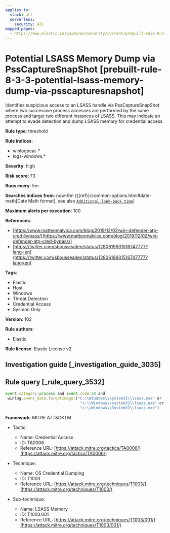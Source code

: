 ```yaml
---
applies_to:
  stack: all
  serverless:
    security: all
mapped_pages:
  - https://www.elastic.co/guide/en/security/current/prebuilt-rule-8-3-3-potential-lsass-memory-dump-via-psscapturesnapshot.html
---
```


# Potential LSASS Memory Dump via PssCaptureSnapShot [prebuilt-rule-8-3-3-potential-lsass-memory-dump-via-psscapturesnapshot]

Identifies suspicious access to an LSASS handle via PssCaptureSnapShot where two successive process accesses are performed by the same process and target two different instances of LSASS. This may indicate an attempt to evade detection and dump LSASS memory for credential access.

**Rule type**: threshold

**Rule indices**:

* winlogbeat-*
* logs-windows.*

**Severity**: high

**Risk score**: 73

**Runs every**: 5m

**Searches indices from**: now-9m ({{ref}}/common-options.html#date-math[Date Math format], see also [`Additional look-back time`](docs-content://solutions/security/detect-and-alert/create-detection-rule.md#rule-schedule))

**Maximum alerts per execution**: 100

**References**:

* [https://www.matteomalvica.com/blog/2019/12/02/win-defender-atp-cred-bypass/](https://www.matteomalvica.com/blog/2019/12/02/win-defender-atp-cred-bypass/)
* [https://twitter.com/sbousseaden/status/1280619931516747777?lang=en](https://twitter.com/sbousseaden/status/1280619931516747777?lang=en)

**Tags**:

* Elastic
* Host
* Windows
* Threat Detection
* Credential Access
* Sysmon Only

**Version**: 102

**Rule authors**:

* Elastic

**Rule license**: Elastic License v2

## Investigation guide [_investigation_guide_3035]



## Rule query [_rule_query_3532]

```js
event.category:process and event.code:10 and
 winlog.event_data.TargetImage:("C:\\Windows\\system32\\lsass.exe" or
                                 "c:\\Windows\\system32\\lsass.exe" or
                                 "c:\\Windows\\System32\\lsass.exe")
```

**Framework**: MITRE ATT&CKTM

* Tactic:

    * Name: Credential Access
    * ID: TA0006
    * Reference URL: [https://attack.mitre.org/tactics/TA0006/](https://attack.mitre.org/tactics/TA0006/)

* Technique:

    * Name: OS Credential Dumping
    * ID: T1003
    * Reference URL: [https://attack.mitre.org/techniques/T1003/](https://attack.mitre.org/techniques/T1003/)

* Sub-technique:

    * Name: LSASS Memory
    * ID: T1003.001
    * Reference URL: [https://attack.mitre.org/techniques/T1003/001/](https://attack.mitre.org/techniques/T1003/001/)



